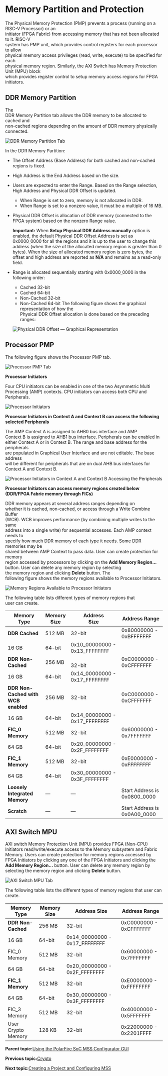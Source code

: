 # Memory Partition and Protection

The Physical Memory Protection \(PMP\) prevents a process \(running on a RISC-V Processor\) or an<br /> initiator \(FPGA Fabric\) from accessing memory that has not been allocated to it. RISC-V<br /> system has PMP unit, which provides control registers for each processor to allow<br /> physical memory access privileges \(read, write, execute\) to be specified for each<br /> physical memory region. Similarly, the AXI Switch has Memory Protection Unit \(MPU\) block<br /> which provides register control to setup memory access regions for FPGA initiators.

## DDR Memory Partition

The<br /> DDR Memory Partition tab allows the DDR memory to be allocated to cached and<br /> non-cached regions depending on the amount of DDR memory physically<br /> connected.

![](GUID-31059639-4234-44B7-99C9-62ADC6A1FDBF-low.png "DDR Memory Partition Tab")

In the DDR Memory Partition:

-   The Offset Address \(Base Address\) for both cached and non-cached regions is fixed.
-   High Address is the End Address based on the size.
-   Users are expected to enter the Range. Based on the Range selection, High Address and Physical DDR Offset is updated.
    -   When Range is set to zero, memory is not allocated in DDR.
    -   When Range is set to a nonzero value, it must be a multiple of 16 MB.
-   Physical DDR Offset is allocation of DDR memory \(connected to the FPGA system\) based on the nonzero Range value.

    **Important:** When **Setup Physical DDR Address manually** option is enabled, the default Physical DDR Offset Address is set as 0x0000\_0000 for all the regions and it is up to the user to change this address \(when the size of the allocated memory region is greater than 0 bytes\). When the size of allocated memory region is zero bytes, the offset and high address are reported as **N/A** and remains as a read-only field.

-   Range is allocated sequentially starting with 0x0000\_0000 in the following order:

    -   Cached 32-bit
    -   Cached 64-bit
    -   Non-Cached 32-bit
    -   Non-Cached 64-bit
    The following figure shows the graphical representation of how the<br /> Physical DDR Offset allocation is done based on the preceding<br /> ranges:

    ![](GUID-8D9FF2EC-C31F-4E8F-9041-9FE1B7E3993E-low.jpg "Physical DDR Offset — Graphical Representation")


## Processor PMP

The following figure shows the Processor PMP tab.

![](GUID-B5C19549-A492-44A8-AD13-98DA1F9A65D7-low.png "Processor PMP Tab")

**Processor Initiators**

Four CPU initiators can be enabled in one of the two Asymmetric Multi Processing \(AMP\) contexts. CPU initiators can access both CPU and Peripherals.

![](GUID-E1C4CC46-CDB5-48F3-A3D6-70CC172C3DF8-low.jpg "Processor Initiators")

**Processor Initiators in Context A and Context B can access the following selected Peripherals**

The AMP Context A is assigned to AHB0 bus interface and AMP<br /> Context B is assigned to AHB1 bus interface. Peripherals can be enabled in<br /> either Context A or in Context B. The range and base address for the peripherals<br /> are populated in Graphical User Interface and are not editable. The base address<br /> will be different for peripherals that are on dual AHB bus interfaces for<br /> Context A and Context B.

![](GUID-5F20E9A2-614D-4863-A4CE-02F88BF83D06-low.jpg "Processor Initiators in Context A and Context B Accessing the Peripherals")

**Processor Initiators can access memory regions created below \(DDR/FPGA Fabric memory through FICs\)**

DDR memory appears at several address ranges depending on<br /> whether it is cached, non-cached, or access through a Write Combine Buffer<br /> \(WCB\). WCB improves performance \(by combining multiple writes to the same<br /> address into a single write\) for sequential accesses. Each AMP context needs to<br /> specify how much DDR memory of each type it needs. Some DDR memories may be<br /> shared between AMP Context to pass data. User can create protection for memory<br /> region accessed by processors by clicking on the **Add Memory Region...** button. User can delete any memory region by selecting<br /> the memory region and clicking **Delete** button. The<br /> following figure shows the memory regions available to Processor Initiators.

![](GUID-28EF6E9F-46A0-4FEF-9C40-C1A5AA9AC839-low.jpg "Memory Regions Available to Processor Initiators")

The following table lists different types of memory regions that<br /> user can create.

|Memory<br /> Type|Memory<br /> Size|Address<br /> Size|Address Range|
|-------------------------------|-------------------------------|--------------------------------|-------------|
|**DDR Cached**|512 MB|32-bit|0x80000000 - 0xBFFFFFFF|
|16 GB|64-bit|0x10\_00000000 - 0x13\_FFFFFFFF|
|**DDR Non-Cached**|256 MB|<br /> 32-bit<br />|0xC0000000 - 0xCFFFFFFF|
|16 GB|64-bit|0x14\_00000000 - 0x17\_FFFFFFFF|
|**DDR Non-Cached with WCB enabled**|256 MB|32-bit|0xC0000000 - 0xCFFFFFFF|
|16 GB|64-bit|0x14\_00000000 - 0x17\_FFFFFFFF|
|**FIC\_0 Memory**|512 MB|32-bit|0x60000000 - 0x7FFFFFFF|
|64 GB|64-bit|0x20\_00000000 - 0x2F\_FFFFFFFF|
|**FIC\_1 Memory**|512 MB|32-bit|0xE0000000 - 0xFFFFFFFF|
|64 GB|64-bit|0x30\_00000000 - 0x3F\_FFFFFFFF|
|**Loosely Integrated Memory**|—|—|Start Address is 0x0800\_0000|
|**Scratch**|—|—|Start Address is 0x0A00\_0000|

## AXI Switch MPU

AXI switch Memory Protection Unit \(MPU\) provides FPGA \(Non-CPU\) Initiators read/write/execute access to the Memory subsystem and Fabric Memory. Users can create protection for memory regions accessed by FPGA Initiators by clicking any one of the FPGA Initiators and clicking the **Add Memory Region...** button. User can delete any memory region by selecting the memory region and clicking **Delete** button.

![](GUID-540FFF93-8DB2-4C70-BC3B-9ABBF64FB585-low.jpg "AXI Switch MPU Tab")

The following table lists the different types of memory regions that user can create.

|Memory Type|Memory Size|Address Size|Address Range|
|-----------|-----------|------------|-------------|
|**DDR Non-Cached**|256 MB|32-bit|0xC0000000 - 0xCFFFFFFF|
|16 GB|64-bit|0x14\_00000000 - 0x17\_FFFFFFFF|
|FIC\_0 Memory|512 MB|32-bit|0x60000000 - 0x7FFFFFFF|
|64 GB|64-bit|0x20\_00000000 - 0x2F\_FFFFFFFF|
|**FIC\_1 Memory**|512 MB|32-bit|0xE0000000 - 0xFFFFFFFF|
|64 GB|64-bit|0x30\_00000000 - 0x3F\_FFFFFFFF|
|FIC\_3 Memory|512 MB|32-bit|0x40000000 - 0x5FFFFFFF|
|User Crypto Memory|128 KB|32-bit|0x22000000 - 0x2201FFFF|

**Parent topic:**[Using the PolarFire SoC MSS Configurator GUI](GUID-E11D45E3-7975-4122-BA81-72D6BDD0CD1A.md)

**Previous topic:**[Crypto](GUID-2BCF0FE7-8951-47C2-A2E6-D143E8C923AD.md)

**Next topic:**[Creating a Project and Configuring MSS](GUID-8B621B26-CB3E-42CC-A36B-7FE7DCC01087.md)

